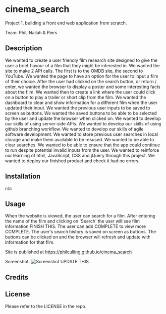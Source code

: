 # cinema_search
Project 1, building a front end web application from scratch.

Team: Phil, Nailah & Piers

## Description
We wanted to create a user friendly film research site designed to give the user a brief flavour of a film that they might be interested in.
We wanted the site to make 2 API calls. The first is to the OMDB site, the second to YouTube.
We wanted the page to have an option for the user to input a film of their choice.
After the user had clicked on the search button, or return / enter, we wanted the browser to display a poster and some interesting facts about the film. We wanted then to create a link where the user could click on a button to play a trailer or short clip from the film.
We wanted the dashboard to clear and show information for a different film when the user updated their input.
We wanted the previous user inputs to be saved to screen as buttons.
We wanted the saved buttons to be able to be selected by the user and update the browser when clicked on.
We wanted to develop our skills of using server-side APIs.
We wanted to develop our skills of using github branching workflow.
We wanted to develop our skills of agile software development.
We wanted to store previous user searches in local storage and make them available to be resused.
We wanted to be able to clear searches.
We wanted to be able to ensure that the app could continue to run despite potential invalid inputs from the user.
We wanted to reinforce our learning of html, JavaScript, CSS and jQuery through this project.
We wanted to deploy our finished product and check it had no errors.

## Installation
n/a

## Usage
When the website is viewed, the user can search for a film. After entering the name of the film and clicking on 'Search' the user will see film information FINISH THIS.
 The user can add COMPLETE to view more COMPLETE. The user's search history is saved on screen as buttons. The buttons can be clicked on and the browser will refresh and update with information for that film.

Site is published at https://philculling.github.io/cinema_search

Screenshot:
![Screenshot](./assets/Weatherdashboard.png "Screenshot of tbc") UPDATE THIS

## Credits

## License
Please refer to the LICENSE in the repo.